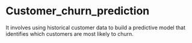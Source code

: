 # Customer_churn_prediction
It involves using historical customer data to build a predictive model that identifies which customers are most likely to churn.
